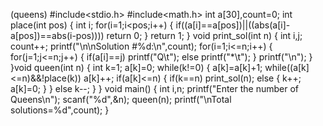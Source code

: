 (queens)
#include<stdio.h>
#include<math.h>
int a[30],count=0;
int place(int pos)
{
int i;
for(i=1;i<pos;i++)
{
if((a[i]==a[pos])||((abs(a[i]-a[pos])==abs(i-pos))))
return 0;
}
return 1;
}
void print_sol(int n)
{
int i,j;
count++;
printf("\n\nSolution #%d:\n",count);
for(i=1;i<=n;i++)
{
for(j=1;j<=n;j++)
{
if(a[i]==j)
printf("Q\t");
else
printf("*\t");
}
printf("\n");
}
}void queen(int n)
{
int k=1;
a[k]=0;
while(k!=0)
{
a[k]=a[k]+1;
while((a[k]<=n)&&!place(k))
a[k]++;
if(a[k]<=n)
{
if(k==n)
print_sol(n);
else
{
k++;
a[k]=0;
}
}
else
k--;
}
}
void main()
{
int i,n;
printf("Enter the number of Queens\n");
scanf("%d",&n);
queen(n);
printf("\nTotal solutions=%d",count);
}
